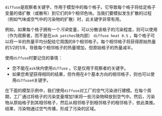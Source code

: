 ﻿`diffuse`是观察者关键字，作用于模型中的每个格子。它导致每个格子将给定格子变量的值扩散（或散布）到它们的8个相邻色块。当我们要模拟发生扩散的过程（例如气味或空气中的污染物的扩散）时，此关键字非常有用。

例如，如果每个格子拥有一个*污染*变量，可以分散该格子的污染程度，则可以使用（作为观察者，而不是在`ask patches`块内部） `diffuse heat 0.5` ，每个格子可以将一半的热量平均分配给它周围的8个相邻格子。每个相邻格子将获得原始热量的1/2的1/8，导致每个相邻格子的热量增加，但原始格子的热量减半。

使用`diffuse`时要记住的事情：

- 您不能在`ask`块内使用`diffuse` 。它是仅用于观察者的关键字。
- 如果您希望获得相同的结果，但作用在4个基本方向的相邻格子，则也可以使用`diffuse4`关键字。


在下面的模型示例中，我们使用`diffuse`对工厂的空气污染进行建模。在每个周期，工厂通过将格子的污染变量增加1来将一些污染物释放到空气中。然后，污染物从原始格子到其相邻格子，然后从相邻格子到相邻格子的相邻格子，依此类推。结果，污染物通过空气传播，形成了污染的区域。
